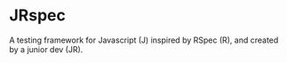 # JRspec

A testing framework for Javascript (J) inspired by RSpec (R), and created by a junior dev (JR).
